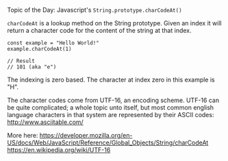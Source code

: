 Topic of the Day:  Javascript's `String.prototype.charCodeAt()`

`charCodeAt` is a lookup method on the String prototype.  Given an index it will return a character code for the content of the string at that index.

```
const example = "Hello World!"
example.charCodeAt(1)

// Result
// 101 (aka "e")
```

The indexing is zero based. The character at index zero in this example is "H".

The character codes come from UTF-16, an encoding scheme. UTF-16 can be quite complicated; a whole topic unto itself, but most common english language characters in that system are represented by their ASCII codes: http://www.asciitable.com/

More here:
https://developer.mozilla.org/en-US/docs/Web/JavaScript/Reference/Global_Objects/String/charCodeAt
https://en.wikipedia.org/wiki/UTF-16
